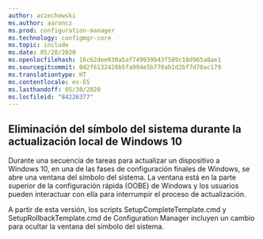 ```yaml
---
author: aczechowski
ms.author: aaroncz
ms.prod: configuration-manager
ms.technology: configmgr-core
ms.topic: include
ms.date: 05/28/2020
ms.openlocfilehash: 16c62dee030a5af749939b43f589c18d965a8ae1
ms.sourcegitcommit: 0d2f6132428b5fa994e5b770ab1d2bf7d78ac179
ms.translationtype: HT
ms.contentlocale: es-ES
ms.lasthandoff: 05/30/2020
ms.locfileid: "84226377"
---
```

## <a name="remove-command-prompt-during-windows-10-in-place-upgrade"></a><a name="bkmk_ipucmd"></a> Eliminación del símbolo del sistema durante la actualización local de Windows 10

<!--2837795-->

Durante una secuencia de tareas para actualizar un dispositivo a Windows 10, en una de las fases de configuración finales de Windows, se abre una ventana del símbolo del sistema. La ventana está en la parte superior de la configuración rápida (OOBE) de Windows y los usuarios pueden interactuar con ella para interrumpir el proceso de actualización.

A partir de esta versión, los scripts SetupCompleteTemplate.cmd y SetupRollbackTemplate.cmd de Configuration Manager incluyen un cambio para ocultar la ventana del símbolo del sistema.
